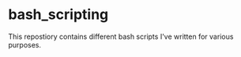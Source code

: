 # bash_scripting
This repostiory contains different bash scripts I've written for various purposes.
